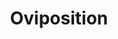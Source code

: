 ---
title: Oviposition
crosslinks:
- Insex
- nsfwcyoa
- Ovipositor
- CattieCandescent
- Tentai
- SexToys
- traps
---